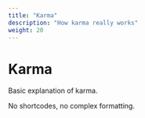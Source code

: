 ```yaml
---
title: "Karma"
description: "How karma really works"
weight: 20
---
```


# Karma

Basic explanation of karma.

No shortcodes, no complex formatting.